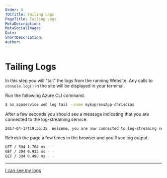 ```yaml
---
Order: 6
TOCTitle: Tailing Logs
PageTitle: Tailing Logs
MetaDescription: 
MetaSocialImage: 
Date: 
ShortDescription: 
Author: 
---
```


# Tailing Logs

In this step you will "tail" the logs from the running Website. Any calls to `console.log()` in the site will be displayed in your terminal.

Run the following Azure CLI command.

```bash
$ az appservice web log tail --name myExpressApp-chrisdias
```

After a few seconds you should see a message indicating that you are connected to the log-streaming service.

```bash
2017-04-17T19:55:35  Welcome, you are now connected to log-streaming service.
```

Refresh the page a few times in the browser and you'll see log output.

```bash
GET / 304 1.704 ms - -
GET / 304 0.935 ms - -
GET / 304 0.490 ms - -
```

---- 

<a class="tutorial-next-btn" href="/tutorials/nodejs-deployment/publishing-changes">I can see my logs</a>